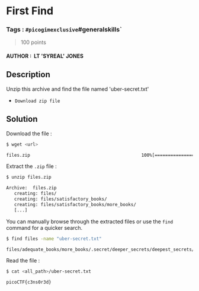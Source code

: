 # First Find

### Tags : `#picogimexclusive`#generalskills`

> 100 points

#### AUTHOR :  LT 'SYREAL' JONES

## Description

Unzip this archive and find the file named 'uber-secret.txt'

- `Download zip file`

## Solution

Download the file :

``` bash
$ wget <url>

files.zip                                          100%[=================>]
```

Extract the `.zip` file :

``` bash
$ unzip files.zip

Archive:  files.zip
   creating: files/
   creating: files/satisfactory_books/
   creating: files/satisfactory_books/more_books/
   [...]
```

You can manually browse through the extracted files or use the `find` command for a quicker search.

``` bash
$ find files -name "uber-secret.txt"

files/adequate_books/more_books/.secret/deeper_secrets/deepest_secrets/uber-secret.txt
```

Read the file :

``` bash
$ cat <all_path>/uber-secret.txt

picoCTF{c3ns0r3d}
```